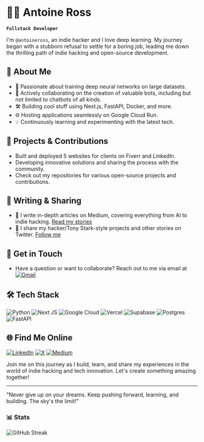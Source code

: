 # 🏄‍♂️ Antoine Ross

**`Fullstack Developer`**

I'm `@antoineross`, an indie hacker and I love deep learning. My journey began with a stubborn refusal to settle for a boring job, leading me down the thrilling path of indie hacking and open-source development.

## 🚀 About Me
- 🧠 Passionate about training deep neural networks on large datasets.
- 🤖 Actively collaborating on the creation of valuable bots, including but not limited to chatbots of all kinds.
- 🛠 Building cool stuff using Next.js, FastAPI, Docker, and more.
- 🌐 Hosting applications seamlessly on Google Cloud Run.
- 💡 Continuously learning and experimenting with the latest tech.

## 🌟 Projects & Contributions
- Built and deployed 5 websites for clients on Fiverr and LinkedIn.
- Developing innovative solutions and sharing the process with the community.
- Check out my repositories for various open-source projects and contributions.

## 📝 Writing & Sharing
- 📖 I write in-depth articles on Medium, covering everything from AI to indie hacking. [Read my stories](https://medium.com/@antoineross)
- 🧠 I share my hacker/Tony Stark-style projects and other stories on Twitter. [Follow me](https://twitter.com/antoineross__)

## 📩 Get in Touch
- Have a question or want to collaborate? Reach out to me via email at [![Gmail](https://img.shields.io/badge/Gmail-D14836?style=for-the-badge&logo=gmail&logoColor=white)](mailto:developer.antoine@gmail.com)

## 🛠 Tech Stack
![Python](https://img.shields.io/badge/python-3670A0?style=for-the-badge&logo=python&logoColor=ffdd54)
![Next JS](https://img.shields.io/badge/Next-black?style=for-the-badge&logo=next.js&logoColor=white)
![Google Cloud](https://img.shields.io/badge/GoogleCloud-%234285F4.svg?style=for-the-badge&logo=google-cloud&logoColor=white)
![Vercel](https://img.shields.io/badge/vercel-%23000000.svg?style=for-the-badge&logo=vercel&logoColor=white)
![Supabase](https://img.shields.io/badge/Supabase-3ECF8E?style=for-the-badge&logo=supabase&logoColor=white)
![Postgres](https://img.shields.io/badge/postgres-%23316192.svg?style=for-the-badge&logo=postgresql&logoColor=white)
![FastAPI](https://img.shields.io/badge/FastAPI-005571?style=for-the-badge&logo=fastapi)

## 🌐 Find Me Online
[![LinkedIn](https://img.shields.io/badge/linkedin-%230077B5.svg?style=for-the-badge&logo=linkedin&logoColor=white)](https://www.linkedin.com/in/antoineross)
[![X](https://img.shields.io/badge/X-%23000000.svg?style=for-the-badge&logo=X&logoColor=white)](https://twitter.com/antoineross__)
[![Medium](https://img.shields.io/badge/Medium-12100E?style=for-the-badge&logo=medium&logoColor=white)](https://medium.com/@antoineross)

Join me on this journey as I build, learn, and share my experiences in the world of indie hacking and tech innovation. Let's create something amazing together!

---

"Never give up on your dreams. Keep pushing forward, learning, and building. The sky's the limit!"


### 📊 Stats
![GitHub Streak](https://streak-stats.demolab.com?user=AntoineRoss&theme=gruvbox&border_radius=4.5)

